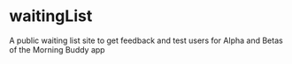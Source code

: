 # waitingList
A public waiting list site to get feedback and test users for Alpha and Betas of the Morning Buddy app
